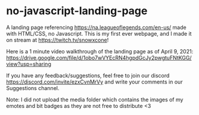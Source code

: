 # no-javascript-landing-page

A landing page referencing https://na.leagueoflegends.com/en-us/ made with HTML/CSS, no Javascript. This is my first ever webpage, and I made it on stream at https://twitch.tv/snowxcone! 

Here is a 1 minute video walkthrough of the landing page as of April 9, 2021: https://drive.google.com/file/d/1obo7wVYEcRN4hgpdGcJy2pwgtuFNtKGG/view?usp=sharing

If you have any feedback/suggestions, feel free to join our discord https://discord.com/invite/ezxCvnMrVy and write your comments in our Suggestions channel. 

Note: I did not upload the media folder which contains the images of my emotes and bit badges as they are not free to distribute <3 

